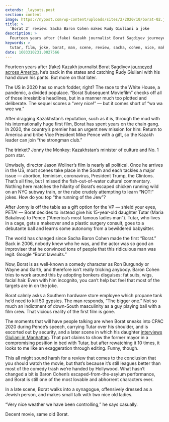 ```yaml
--- 
extends: _layouts.post 
section: content 
image: https://nypost.com/wp-content/uploads/sites/2/2020/10/borat-02.jpg?quality=90&strip=all&w=1200 
title: > 
  ‘Borat 2’ review: Sacha Baron Cohen makes Rudy Giuliani a joke 
description: > 
  Fourteen years after (fake) Kazakh journalist Borat Sagdiyev journeyed across America, he’s back in the states and catching Rudy Giuliani with his hand down his pants.“Borat Subsequent Moviefilm” checks off all of those irresistible headlines, but in a manner much too plotted and deliberate.Google “Borat lawsuits.”Now, Borat is as well-known a comedy character as Ron Burgundy or Wayne and Garth, and therefore isn’t really tricking anybody.What hasn’t changed a bit is Baron Cohen’s escaped-from-the-asylum performance, and Borat is still one of the most lovable and abhorrent characters ever.In a late scene, Borat walks into a synagogue, offensively dressed as a Jewish person, and makes small talk with two nice old ladies. 
keywords: > 
  tutar, film, joke, borat, man, scene, review, sacha, cohen, nice, makes, thats, giuliani, wa, 2020, baron, rudy 
date: 1603310231.0027566 
--- 
```

<div><p>Fourteen years after (fake) Kazakh journalist Borat Sagdiyev <a href="https://nypost.com/2006/11/02/kazakh-it-to-me-please-for-you-enjoy-funniest-film-of-the-year/" rel="noopener noreferrer" target="_blank">journeyed across America</a>, he&#8217;s back in the states and catching Rudy Giuliani with his hand down his pants. But more on that later.</p>
<p>The US in 2020 has so much fodder, right? The race to the White House, a pandemic, a divided populace. &#8220;Borat Subsequent Moviefilm&#8221; checks off all of those irresistible headlines, but in a manner much too plotted and deliberate. The sequel scores a &#8220;very nice!&#8221; &#8212; but it comes short of &#8220;wa wa wee wa.&#8221;</p>
<p>After dragging Kazakhstan&#8217;s reputation, such as it is, through the mud with his internationally huge first film, Borat has spent years on the chain gang. In 2020, the country&#8217;s premier has an urgent new mission for him: Return to America and bribe Vice President Mike Pence with a gift, so the Kazakh leader can join &#8220;the strongman club.&#8221;</p>
<p>The trinket? Jonny the Monkey: Kazakhstan&#8217;s minister of culture and No. 1 porn star.</p>
<p>Unwisely, director Jason Woliner&#8217;s film is nearly all political. Once he arrives in the US, most scenes take place in the South and each tackles a major issue &#8212; abortion, feminism, coronavirus, President Trump, the Clintons. That&#8217;s all fine, but I missed the fish-out-of-water cultural commentary. Nothing here matches the hilarity of Borat&#8217;s escaped chicken running wild on an NYC subway train, or the rube crudely attempting to learn &#8220;NOT!&#8221; jokes. How do you top &#8220;the running of the Jew&#8221;?</p>
<p>After Jonny is off the table as a gift option for the VP &#8212; shield your eyes, PETA! &#8212; Borat decides to instead give his 15-year-old daughter Tutar (Maria Bakalova) to Pence (&#8220;America&#8217;s most famous ladies man&#8221;). Tutar, who lives in a cage, gets a makeover and a plastic surgery consult, goes to a debutante ball and learns some autonomy from a bewildered babysitter.</p>
<p>The world has changed since Sacha Baron Cohen made the first &#8220;Borat.&#8221; Back in 2006, nobody knew who he was, and the actor was so good an improviser that he convinced tons of people that this ridiculous man was legit. Google &#8220;Borat lawsuits.&#8221;</p>
 
<p>Now, Borat is as well-known a comedy character as Ron Burgundy or Wayne and Garth, and therefore isn&#8217;t really tricking anybody. Baron Cohen tries to work around this by adopting bonkers disguises: fat suits, wigs, facial hair. Even with him incognito, you can&#8217;t help but feel that most of the targets are in on the joke.</p>
<p>Borat calmly asks a Southern hardware store employee which propane tank he&#8217;d need to kill 50 gypsies. The man responds, &#8220;The bigger one.&#8221; Not so much an indictment of down-South masculinity as a guy playing ball with a film crew. That vicious reality of the first film is gone.</p>
<p>The moments that will have people talking are when Borat sneaks into CPAC 2020 during Pence&#8217;s speech, carrying Tutar over his shoulder, and is escorted out by security, and a later scene in which his daughter <a href="https://pagesix.com/2020/07/08/rudy-giuliani-called-the-nypd-on-sacha-baron-cohen-over-prank-interview/" rel="noopener noreferrer" target="_blank">interviews Giuliani in Manhattan</a>. That part claims to show the former mayor in a compromising position in bed with Tutar, but after rewatching it 10 times, it looks to me like an exaggeration through editing. Funny, though.</p>
<p>This all might sound harsh for a review that comes to the conclusion that you should watch the movie, but that&#8217;s because it&#8217;s still leagues better than most of the comedy trash we&#8217;re handed by Hollywood. What hasn&#8217;t changed a bit is Baron Cohen&#8217;s escaped-from-the-asylum performance, and Borat is still one of the most lovable and abhorrent characters ever.</p>
<p>In a late scene, Borat walks into a synagogue, offensively dressed as a Jewish person, and makes small talk with two nice old ladies.</p>
<p>&#8220;Very nice weather we have been controlling,&#8221; he says casually.</p>
<p>Decent movie, same old Borat.</p>
			</div>
